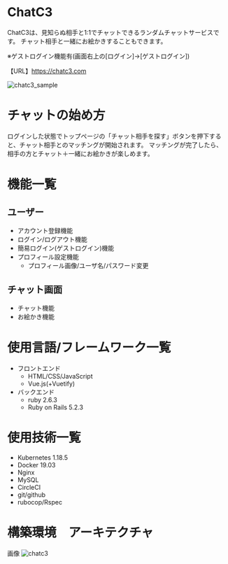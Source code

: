 # ChatC3
ChatC3は、見知らぬ相手と1:1でチャットできるランダムチャットサービスです。
チャット相手と一緒にお絵かきすることもできます。

※ゲストログイン機能有(画面右上の[ログイン]→[ゲストログイン])

【URL】https://chatc3.com

![chatc3_sample](https://user-images.githubusercontent.com/10390016/88374055-017dbd80-cdd4-11ea-9d80-5ce135a8b659.png)

# チャットの始め方
ログインした状態でトップページの「チャット相手を探す」ボタンを押下すると、チャット相手とのマッチングが開始されます。
マッチングが完了したら、相手の方とチャット＋一緒にお絵かきが楽しめます。

# 機能一覧
## ユーザー
- アカウント登録機能
- ログイン/ログアウト機能
- 簡易ログイン(ゲストログイン)機能
- プロフィール設定機能
  - プロフィール画像/ユーザ名/パスワード変更

## チャット画面
- チャット機能
- お絵かき機能

# 使用言語/フレームワーク一覧
- フロントエンド
  - HTML/CSS/JavaScript
  - Vue.js(+Vuetify)
- バックエンド
  - ruby 2.6.3
  - Ruby on Rails 5.2.3

# 使用技術一覧
- Kubernetes 1.18.5
- Docker 19.03
- Nginx
- MySQL
- CircleCI
- git/github
- rubocop/Rspec

# 構築環境　アーキテクチャ


画像
![chatc3](https://user-images.githubusercontent.com/10390016/88372922-d2664c80-cdd1-11ea-87e9-872bb8a0039e.png)


